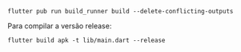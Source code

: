 
`flutter pub run build_runner build --delete-conflicting-outputs`

Para compilar a versão release:

`flutter build apk -t lib/main.dart --release`
